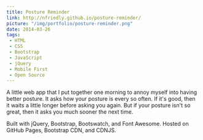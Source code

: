 ```yaml
---
title: Posture Reminder
link: http://nfriedly.github.io/posture-reminder/
picture: "/img/portfolio/posture-reminder.png"
date: 2014-03-26
tags:
 - HTML
 - CSS
 - Bootstrap
 - JavaScript
 - jQuery
 - Mobile First
 - Open Source
---
```

A little web app that I put together one morning to annoy myself into having better posture. It asks how your posture is every so often. If it's good, then it waits a little longer before asking you again. But if your posture isn't so great, then it asks you much sooner the next time.

Built with jQuery, Bootstrap, Bootswatch, and Font Awesome. Hosted on GitHub Pages, Bootstrap CDN, and CDNJS.
